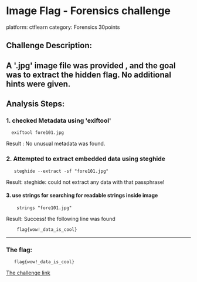 # Image Flag - Forensics challenge

  platform: ctflearn 
  category: Forensics   30points

## Challenge Description: 
A '.jpg' image file was provided , and the goal was to extract the hidden flag.
No additional hints were given.
----

## Analysis Steps:
### 1. checked Metadata using 'exiftool' 
      exiftool fore101.jpg  
Result : No unusual metadata was found.
### 2. Attempted to extract embedded data using steghide
       steghide --extract -sf "fore101.jpg"
Result: steghide: could not extract any data with that passphrase!
#### 3. use strings for searching for readable strings inside image
        strings "fore101.jpg" 
Result: Success! the following line was found
        
        flag{wow!_data_is_cool}
---
### The flag: 
       flag{wow!_data_is_cool}

[The challenge link](https://ctflearn.com/challenge/96)



      



 
